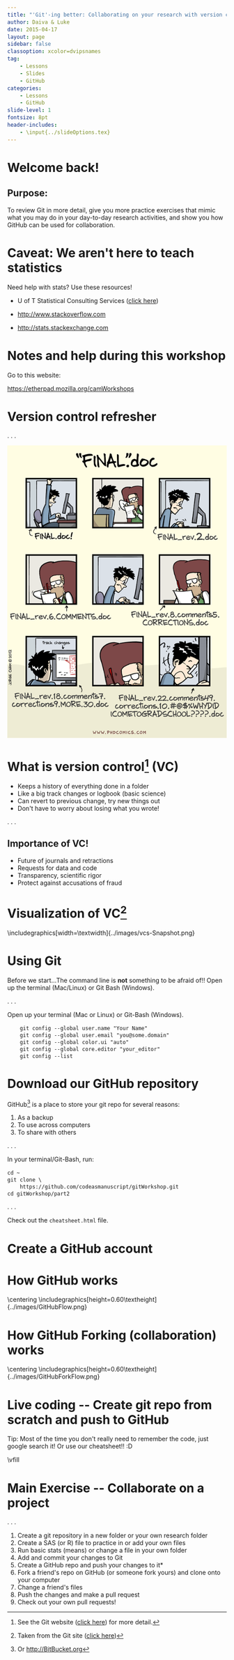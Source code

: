 ```yaml
---
title: "'Git'-ing better: Collaborating on your research with version control and GitHub"
author: Daiva & Luke
date: 2015-04-17
layout: page
sidebar: false
classoption: xcolor=dvipsnames
tag:
    - Lessons
    - Slides
    - GitHub
categories:
    - Lessons
    - GitHub
slide-level: 1
fontsize: 8pt
header-includes:
    - \input{../slideOptions.tex}
---
```


# Welcome back! #

## Purpose: ##

To review Git in more detail, give you more practice exercises that
mimic what you may do in your day-to-day research activities, and show
you how GitHub can be used for collaboration.

# Caveat: We aren't here to teach statistics #

Need help with stats? Use these resources!

* U of T Statistical Consulting Services ([click here](http://www.utstat.toronto.edu/wordpress/?page_id=25))

* <http://www.stackoverflow.com>

* <http://stats.stackexchange.com>

# Notes and help during this workshop #

Go to this website:

<https://etherpad.mozilla.org/camWorkshops>

# Version control refresher #

. . .

![](../images/filenamingComic.gif)

# What is version control[^gitvcs] (VC) #

* Keeps a history of everything done in a folder
* Like a big track changes or logbook (basic science)
* Can revert to previous change, try new things out
* Don't have to worry about losing what you wrote!

. . .

## Importance of VC! ##

* Future of journals and retractions
* Requests for data and code
* Transparency, scientific rigor
* Protect against accusations of fraud

[^gitvcs]: See the Git website
    ([click here](http://git-scm.com/book/en/v2/Getting-Started-About-Version-Control))
    for more detail.

# Visualization of VC[^gitpic] #

\includegraphics[width=\textwidth]{../images/vcs-Snapshot.png}

[^gitpic]: Taken from the Git site
    ([click here](http://git-scm.com/book/en/v2/Getting-Started-Git-Basics))


# Using Git #

Before we start...The command line is **not** something to be afraid
of!!  Open up the terminal (Mac/Linux) or Git Bash (Windows).

. . .

Open up your terminal (Mac or Linux) or Git-Bash (Windows).

```
    git config --global user.name "Your Name"
    git config --global user.email "you@some.domain"
    git config --global color.ui "auto"
    git config --global core.editor "your_editor"
    git config --list
```

# Download our GitHub repository #

GitHub[^gitserver] is a place to store your git repo for several
reasons:

1. As a backup
2. To use across computers
3. To share with others

. . .

In your terminal/Git-Bash, run:

```
cd ~
git clone \
    https://github.com/codeasmanuscript/gitWorkshop.git
cd gitWorkshop/part2
```

. . .

Check out the `cheatsheet.html` file.

[^gitserver]: Or <http://BitBucket.org>

# Create a GitHub account #

# How GitHub works

\centering
\includegraphics[height=0.60\textheight]{../images/GitHubFlow.png}

# How GitHub Forking (collaboration) works

\centering
\includegraphics[height=0.60\textheight]{../images/GitHubForkFlow.png}

# Live coding -- Create git repo from scratch and push to GitHub #

Tip: Most of the time you don't really need to remember the code, just
google search it!  Or use our cheatsheet!! :D

\vfill

# Main Exercise -- Collaborate on a project #

. . .

1. Create a git repository in a new folder or your own research folder
2. Create a SAS (or R) file to practice in or add your own files
3. Run basic stats (means) or change a file in your own folder
4. Add and commit your changes to Git
5. Create a GitHub repo and push your changes to it*
6. Fork a friend's repo on GitHub (or someone fork yours) and clone
   onto your computer
7. Change a friend's files
8. Push the changes and make a pull request
9. Check out your own pull requests!
